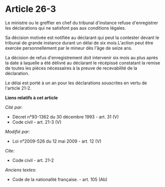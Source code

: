 # Article 26-3

Le ministre ou le greffier en chef du tribunal d'instance refuse d'enregistrer les déclarations qui ne satisfont pas aux
conditions légales. 

Sa décision motivée est notifiée au déclarant qui peut la contester devant le tribunal de grande instance durant un délai de
six mois.L'action peut être exercée personnellement par le mineur dès l'âge de seize ans. 

La décision de refus d'enregistrement doit intervenir six mois au plus après la date à laquelle a été délivré au déclarant le
récépissé constatant la remise de toutes les pièces nécessaires à la preuve de recevabilité de la déclaration. 

Le délai est porté à un an pour les déclarations souscrites en vertu de l'article 21-2.

**Liens relatifs à cet article**

_Cité par_:

  - Décret n°93-1362 du 30 décembre 1993 - art. 31 (V)
  - Code civil - art. 21-3 (V)

_Modifié par_:

  - Loi n°2009-526 du 12 mai 2009 - art. 12 (V)

_Cite_:

  - Code civil - art. 21-2

_Anciens textes_:

  - Code de la nationalité française. - art. 105 (Ab)
